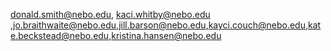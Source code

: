 donald.smith@nebo.edu, kaci.whitby@nebo.edu
,jo.braithwaite@nebo.edu,jill.barson@nebo.edu,kayci.couch@nebo.edu,kate.beckstead@nebo.edu,kristina.hansen@nebo.edu